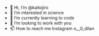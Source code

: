 - 👋 Hi, I’m @kaitojiro
- 👀 I’m interested in science
- 🌱 I’m currently learning to code
- 💞️ I’m looking to work with you
- 📫 How to reach me Instagram o__0_dilan

<!---
kaitojiro/kaitojiro is a ✨ special ✨ repository because its `README.md` (this file) appears on your GitHub profile.
You can click the Preview link to take a look at your changes.
--->
